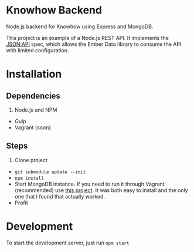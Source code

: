 Knowhow Backend
=================

Node.js backend for Knowhow using Express and MongoDB.

This project is an example of a Node.js REST API. It implements the
[JSON:API](http://jsonapi.org) spec, which allows the Ember Data library to
consume the API with limited configuration.

# Installation

## Dependencies

1. Node.js and NPM
- Gulp
- Vagrant (soon)

## Steps

1. Clone project
- `git submodule update --init`
- `npm install`
- Start MongoDB instance. If you need to run it through Vagrant (recommended)
  use [this project](https://github.com/bobthecow/vagrant-mongobox).  It was
  both easy to install and the only one that I found that actually worked.
- Profit

# Development

To start the development server, just run `npm start`


